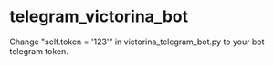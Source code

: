 # telegram_victorina_bot
Change "self.token = '123'" in victorina_telegram_bot.py to your bot telegram token.

